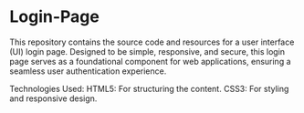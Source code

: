 # Login-Page

This repository contains the source code and resources for a user interface (UI) login page. Designed to be simple, responsive, and secure, this login page serves as a foundational component for web applications, ensuring a seamless user authentication experience.

Technologies Used:
HTML5: For structuring the content.
CSS3: For styling and responsive design.

